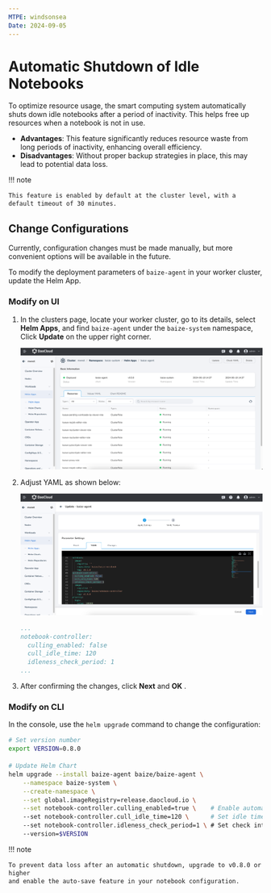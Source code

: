 ```yaml
---
MTPE: windsonsea
Date: 2024-09-05
---
```


# Automatic Shutdown of Idle Notebooks

To optimize resource usage, the smart computing system automatically shuts down idle notebooks
after a period of inactivity. This helps free up resources when a notebook is not in use.

- **Advantages**: This feature significantly reduces resource waste from long periods of inactivity,
  enhancing overall efficiency.
- **Disadvantages**: Without proper backup strategies in place, this may lead to potential data loss.

!!! note

    This feature is enabled by default at the cluster level, with a default timeout of 30 minutes.

## Change Configurations

Currently, configuration changes must be made manually, but more convenient options will be available in the future.

To modify the deployment parameters of `baize-agent` in your worker cluster, update the Helm App.

### Modify on UI

1. In the clusters page, locate your worker cluster, go to its details,
   select __Helm Apps__, and find `baize-agent` under the `baize-system` namespace, Click __Update__ on the upper right corner.

    ![baize-agent](../../images/notebook-idle.png)

2. Adjust YAML as shown below:

    ![baize-agent](../../images/notebook-idle02.png)

    ```yaml
    ...
    notebook-controller:
      culling_enabled: false
      cull_idle_time: 120
      idleness_check_period: 1
    ...
    ```

3. After confirming the changes, click __Next__ and __OK__ .

### Modify on CLI

In the console, use the `helm upgrade` command to change the configuration:

```bash
# Set version number
export VERSION=0.8.0

# Update Helm Chart 
helm upgrade --install baize-agent baize/baize-agent \
    --namespace baize-system \
    --create-namespace \
    --set global.imageRegistry=release.daocloud.io \
    --set notebook-controller.culling_enabled=true \    # Enable automatic shutdown (default: true)
    --set notebook-controller.cull_idle_time=120 \      # Set idle timeout to 120 minutes (default: 30 minutes)
    --set notebook-controller.idleness_check_period=1 \ # Set check interval to 1 minute (default: 1 minute)
    --version=$VERSION
```

!!! note

    To prevent data loss after an automatic shutdown, upgrade to v0.8.0 or higher
    and enable the auto-save feature in your notebook configuration.

